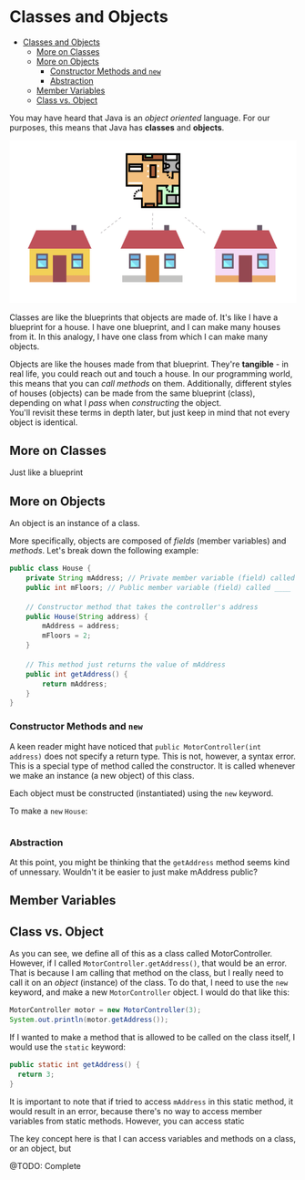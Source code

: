 # Classes and Objects

<!-- TOC -->

- [Classes and Objects](#classes-and-objects)
  - [More on Classes](#more-on-classes)
  - [More on Objects](#more-on-objects)
    - [Constructor Methods and `new`](#constructor-methods-and-new)
    - [Abstraction](#abstraction)
  - [Member Variables](#member-variables)
  - [Class vs. Object](#class-vs-object)

<!-- /TOC -->

You may have heard that Java is an _object oriented_ language. For our purposes, this means that Java has **classes** and **objects**.

![House Blueprint](images/blueprint.png)

Classes are like the blueprints that objects are made of. It's like I have a blueprint for a house. I have one blueprint, and I can make many houses from it. In this analogy, I have one class from which I can make many objects.

Objects are like the houses made from that blueprint. They're **tangible** - in real life, you could reach out and touch a house. In our programming world, this means that you can _call methods_ on them.
Additionally, different styles of houses (objects) can be made from the same blueprint (class), depending on what I _pass_ when _constructing_ the object. <br>
You'll revisit these terms in depth later, but just keep in mind that not every object is identical.

## More on Classes

Just like a blueprint


## More on Objects

An object is an instance of a class.

More specifically, objects are composed of _fields_ (member variables) and _methods_. Let's break down the following example:

```java
public class House {
    private String mAddress; // Private member variable (field) called mAddress
    public int mFloors; // Public member variable (field) called ____

    // Constructor method that takes the controller's address
    public House(String address) {
        mAddress = address;
        mFloors = 2;
    }

    // This method just returns the value of mAddress
    public int getAddress() {
        return mAddress;
    }
}
```

### Constructor Methods and `new`

A keen reader might have noticed that `public MotorController(int address)` does not specify a return type. This is not, however, a syntax error. This is a special type of method called the constructor. It is called whenever we make an instance (a new object) of this class.

Each object must be constructed (instantiated) using the `new` keyword.

To make a `new` `House`:
```java

```

### Abstraction

At this point, you might be thinking that the `getAddress` method seems kind of unnessary. Wouldn't it be easier to just make mAddress public?


## Member Variables

## Class vs. Object
As you can see, we define all of this as a class called MotorController. However, if I called `MotorController.getAddress()`, that would be an error. That is because I am calling that method on the class, but I really need to call it on an _object_ (instance) of the class. To do that, I need to use the `new` keyword, and make a new `MotorController` object. I would do that like this:

```java
MotorController motor = new MotorController(3);
System.out.println(motor.getAddress());
```

If I wanted to make a method that is allowed to be called on the class itself, I would use the `static` keyword:

```java
public static int getAddress() {
  return 3;
}
```

It is important to note that if tried to access `mAddress` in this static method, it would result in an error, because there's no way to access member variables from static methods. However, you can access static

The key concept here is that I can access variables and methods on a class, or an object, but

@TODO: Complete
